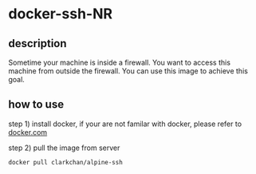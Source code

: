 # docker-ssh-NR
## description

Sometime your machine is inside a firewall. You want to access this machine from outside the firewall.
You can use this image to achieve this goal.

## how to use

step 1) install docker, if your are not familar with docker, please refer to [docker.com](docker.com)

step 2) pull the image from server 
```
docker pull clarkchan/alpine-ssh
```
